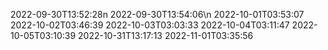 2022-09-30T13:52:28n
2022-09-30T13:54:06\n
2022-10-01T03:53:07
2022-10-02T03:46:39
2022-10-03T03:03:33
2022-10-04T03:11:47
2022-10-05T03:10:39
2022-10-31T13:17:13
2022-11-01T03:35:56
